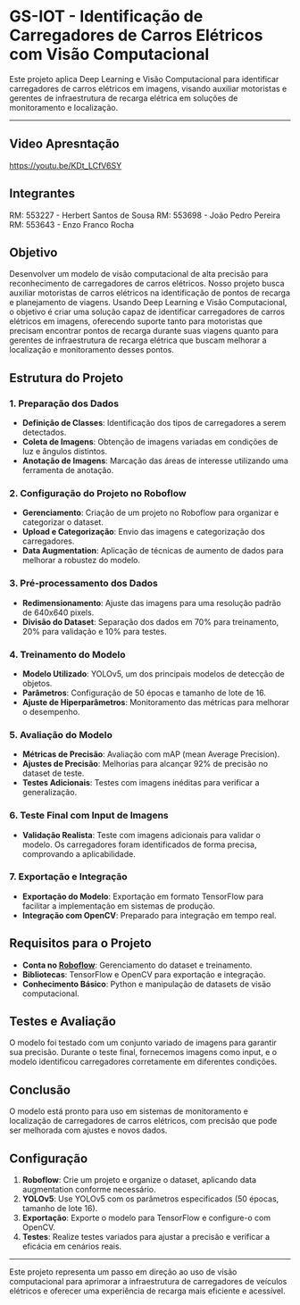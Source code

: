 # GS-IOT - Identificação de Carregadores de Carros Elétricos com Visão Computacional

Este projeto aplica Deep Learning e Visão Computacional para identificar carregadores de carros elétricos em imagens, visando auxiliar motoristas e gerentes de infraestrutura de recarga elétrica em soluções de monitoramento e localização.

---

## Video Apresntação

https://youtu.be/KDt_LCfV6SY

## Integrantes
RM: 553227 - Herbert Santos de Sousa
RM: 553698 - João Pedro Pereira
RM: 553643 - Enzo Franco Rocha

## Objetivo
Desenvolver um modelo de visão computacional de alta precisão para reconhecimento de carregadores de carros elétricos.
Nosso projeto busca auxiliar motoristas de carros elétricos na identificação de pontos de recarga e planejamento de viagens. Usando Deep Learning e Visão Computacional, o objetivo é criar uma solução capaz de identificar carregadores de carros elétricos em imagens, oferecendo suporte tanto para motoristas que precisam encontrar pontos de recarga durante suas viagens quanto para gerentes de infraestrutura de recarga elétrica que buscam melhorar a localização e monitoramento desses pontos.

## Estrutura do Projeto

### 1. Preparação dos Dados
- **Definição de Classes**: Identificação dos tipos de carregadores a serem detectados.
- **Coleta de Imagens**: Obtenção de imagens variadas em condições de luz e ângulos distintos.
- **Anotação de Imagens**: Marcação das áreas de interesse utilizando uma ferramenta de anotação.

### 2. Configuração do Projeto no Roboflow
- **Gerenciamento**: Criação de um projeto no Roboflow para organizar e categorizar o dataset.
- **Upload e Categorização**: Envio das imagens e categorização dos carregadores.
- **Data Augmentation**: Aplicação de técnicas de aumento de dados para melhorar a robustez do modelo.

### 3. Pré-processamento dos Dados
- **Redimensionamento**: Ajuste das imagens para uma resolução padrão de 640x640 pixels.
- **Divisão do Dataset**: Separação dos dados em 70% para treinamento, 20% para validação e 10% para testes.

### 4. Treinamento do Modelo
- **Modelo Utilizado**: YOLOv5, um dos principais modelos de detecção de objetos.
- **Parâmetros**: Configuração de 50 épocas e tamanho de lote de 16.
- **Ajuste de Hiperparâmetros**: Monitoramento das métricas para melhorar o desempenho.

### 5. Avaliação do Modelo
- **Métricas de Precisão**: Avaliação com mAP (mean Average Precision).
- **Ajustes de Precisão**: Melhorias para alcançar 92% de precisão no dataset de teste.
- **Testes Adicionais**: Testes com imagens inéditas para verificar a generalização.

### 6. Teste Final com Input de Imagens
- **Validação Realista**: Teste com imagens adicionais para validar o modelo. Os carregadores foram identificados de forma precisa, comprovando a aplicabilidade.

### 7. Exportação e Integração
- **Exportação do Modelo**: Exportação em formato TensorFlow para facilitar a implementação em sistemas de produção.
- **Integração com OpenCV**: Preparado para integração em tempo real.

## Requisitos para o Projeto

- **Conta no [Roboflow](https://roboflow.com/)**: Gerenciamento do dataset e treinamento.
- **Bibliotecas**: TensorFlow e OpenCV para exportação e integração.
- **Conhecimento Básico**: Python e manipulação de datasets de visão computacional.

## Testes e Avaliação
O modelo foi testado com um conjunto variado de imagens para garantir sua precisão. Durante o teste final, fornecemos imagens como input, e o modelo identificou carregadores corretamente em diferentes condições.

## Conclusão
O modelo está pronto para uso em sistemas de monitoramento e localização de carregadores de carros elétricos, com precisão que pode ser melhorada com ajustes e novos dados.

## Configuração

1. **Roboflow**: Crie um projeto e organize o dataset, aplicando data augmentation conforme necessário.
2. **YOLOv5**: Use YOLOv5 com os parâmetros especificados (50 épocas, tamanho de lote 16).
3. **Exportação**: Exporte o modelo para TensorFlow e configure-o com OpenCV.
4. **Testes**: Realize testes variados para ajustar a precisão e verificar a eficácia em cenários reais.

--- 

Este projeto representa um passo em direção ao uso de visão computacional para aprimorar a infraestrutura de carregadores de veículos elétricos e oferecer uma experiência de recarga mais eficiente e acessível.
